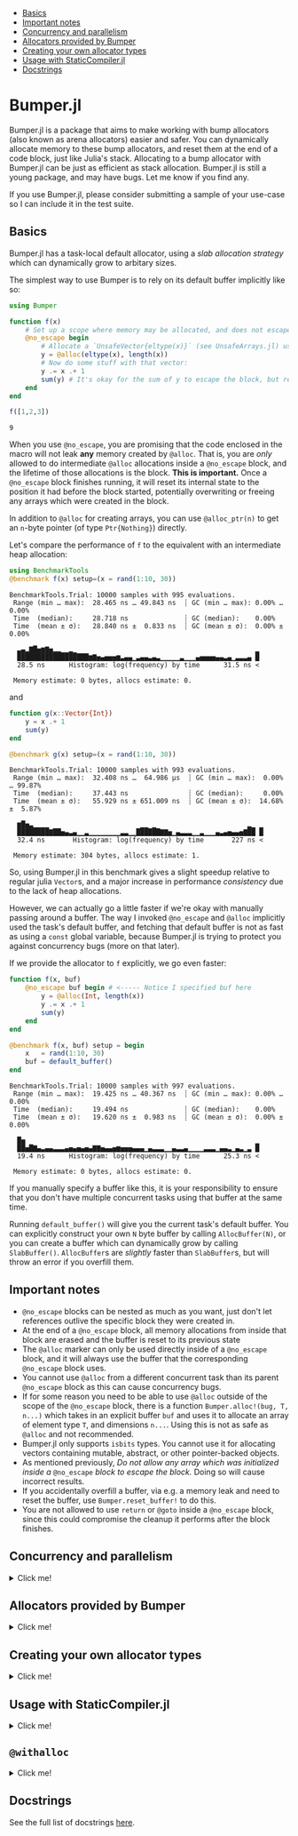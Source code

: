- [Basics](#basics)
- [Important notes](#important-notes)
- [Concurrency and parallelism](#concurrency-and-parallelism)
- [Allocators provided by Bumper](#allocators-provided-by-bumper)
- [Creating your own allocator types](#creating-your-own-allocator-types)
- [Usage with StaticCompiler.jl](#usage-with-staticcompilerjl)
- [Docstrings](Docstrings.md)


# Bumper.jl

Bumper.jl is a package that aims to make working with bump allocators (also known as arena allocators)
easier and safer. You can dynamically allocate memory to these bump allocators, and reset
them at the end of a code block, just like Julia's stack. Allocating to a bump allocator with Bumper.jl
can be just as efficient as stack allocation. Bumper.jl is still a young package, and may have bugs. 
Let me know if you find any.

If you use Bumper.jl, please consider submitting a sample of your use-case so I can include it in the test suite.

## Basics 

Bumper.jl has a task-local default allocator, using a *slab allocation strategy* which can dynamically
grow to arbitary sizes.

The simplest way to use Bumper is to rely on its default buffer implicitly like so:

``` julia
using Bumper

function f(x)
    # Set up a scope where memory may be allocated, and does not escape:
    @no_escape begin
        # Allocate a `UnsafeVector{eltype(x)}` (see UnsafeArrays.jl) using memory from the default buffer.
        y = @alloc(eltype(x), length(x))
        # Now do some stuff with that vector:
        y .= x .+ 1
        sum(y) # It's okay for the sum of y to escape the block, but references to y itself must not do so!
    end
end

f([1,2,3])
```
```
9
```

When you use `@no_escape`, you are promising that the code enclosed in the macro will not leak **any** memory
created by `@alloc`. That is, you are *only* allowed to do intermediate `@alloc` allocations inside a `@no_escape` block,
and the lifetime of those allocations is the block. **This is important.** Once a `@no_escape` block finishes running, it
will reset its internal state to the position it had before the block started, potentially overwriting or freeing any 
arrays which were created in the block.

In addition to `@alloc` for creating arrays, you can use `@alloc_ptr(n)` to get an `n`-byte pointer (of type
`Ptr{Nothing}`) directly.

Let's compare the performance of `f` to the equivalent with an intermediate heap allocation:

``` julia
using BenchmarkTools
@benchmark f(x) setup=(x = rand(1:10, 30))
```

```
BenchmarkTools.Trial: 10000 samples with 995 evaluations.
 Range (min … max):  28.465 ns … 49.843 ns  ┊ GC (min … max): 0.00% … 0.00%
 Time  (median):     28.718 ns              ┊ GC (median):    0.00%
 Time  (mean ± σ):   28.840 ns ±  0.833 ns  ┊ GC (mean ± σ):  0.00% ± 0.00%

  ▃▄▂▇█▅▆▇▅▂▂▁▁▂▁                                             ▂
  ██████████████████▆▇▅▄▅▅▅▆▃▄▄▁▃▄▄▃▄▃▁▁▁▁▁▃▁▁▁▄▅▅▅▅▄▄▃▄▁▃▃▃▄ █
  28.5 ns      Histogram: log(frequency) by time      31.5 ns <

 Memory estimate: 0 bytes, allocs estimate: 0.
```

and

``` julia
function g(x::Vector{Int})
    y = x .+ 1
    sum(y)
end

@benchmark g(x) setup=(x = rand(1:10, 30))
```
```
BenchmarkTools.Trial: 10000 samples with 993 evaluations.
 Range (min … max):  32.408 ns …  64.986 μs  ┊ GC (min … max):  0.00% … 99.87%
 Time  (median):     37.443 ns               ┊ GC (median):     0.00%
 Time  (mean ± σ):   55.929 ns ± 651.009 ns  ┊ GC (mean ± σ):  14.68% ±  5.87%

  ▆█▅▃▁▁▁▁                       ▁▁ ▁                       ▂▁ ▁
  ████████▇██▅▄▃▄▁▁▃▁▁▁▁▁▁▁▁▃▃▁▁██████▇▇▅▁▄▃▃▃▁▁▃▁▁▁▄▃▄▅▄▄▅▇██ █
  32.4 ns       Histogram: log(frequency) by time       227 ns <

 Memory estimate: 304 bytes, allocs estimate: 1.
```

So, using Bumper.jl in this benchmark gives a slight speedup relative to regular julia `Vector`s,
and a major increase in performance *consistency* due to the lack of heap allocations.

However, we can actually go a little faster if we're okay with manually passing around a buffer.
The way I invoked `@no_escape` and `@alloc` implicitly used the task's default buffer, and fetching that
default buffer is not as fast as using a `const` global variable, because Bumper.jl is trying to protect
you against concurrency bugs (more on that later).

If we provide the allocator to `f` explicitly, we go even faster:

``` julia
function f(x, buf)
    @no_escape buf begin # <----- Notice I specified buf here
        y = @alloc(Int, length(x)) 
        y .= x .+ 1
        sum(y)
    end
end

@benchmark f(x, buf) setup = begin
    x   = rand(1:10, 30)
    buf = default_buffer()
end
```
```
BenchmarkTools.Trial: 10000 samples with 997 evaluations.
 Range (min … max):  19.425 ns … 40.367 ns  ┊ GC (min … max): 0.00% … 0.00%
 Time  (median):     19.494 ns              ┊ GC (median):    0.00%
 Time  (mean ± σ):   19.620 ns ±  0.983 ns  ┊ GC (mean ± σ):  0.00% ± 0.00%

  █▅                                                          ▁
  ██▅█▇▄▃▄▄▃▃▃▄▅▄▅▄▅▄▇▇▅▄▄▅▆▅▅▅▄▄▄▁▄▃▃▃▁▁▄▃▃▄▁▁▁▁▃▃▃▁▄▄▃▁▄▃▁▃ █
  19.4 ns      Histogram: log(frequency) by time      25.3 ns <

 Memory estimate: 0 bytes, allocs estimate: 0.
```

If you manually specify a buffer like this, it is your responsibility to ensure that you don't have
multiple concurrent tasks using that buffer at the same time.

Running `default_buffer()` will give you the current task's default buffer. You can explicitly construct
your own `N` byte buffer by calling `AllocBuffer(N)`, or you can create a buffer which can dynamically
grow by calling `SlabBuffer()`. `AllocBuffer`s are *slightly* faster than `SlabBuffer`s, but will throw 
an error if you overfill them.

## Important notes

- `@no_escape` blocks can be nested as much as you want, just don't let references outlive the specific block they were created in.
- At the end of a `@no_escape` block, all memory allocations from inside that block are erased and the buffer is reset to its previous state
- The `@alloc` marker can only be used directly inside of a `@no_escape` block, and it will always use the buffer that the
  corresponding `@no_escape` block uses.
- You cannot use `@alloc` from a different concurrent task than its parent `@no_escape` block as this can cause concurrency bugs. 
- If for some reason you need to be able to use `@alloc` outside of the scope of the `@no_escape` block, there is a
  function  `Bumper.alloc!(bug, T, n...)` which takes in an explicit buffer `buf` and uses it to allocate an array of
  element type `T`, and dimensions `n...`. Using this is not as safe as `@alloc` and not recommended.
- Bumper.jl only supports `isbits` types. You cannot use it for allocating vectors containing mutable, abstract, or
  other pointer-backed objects. 
- As mentioned previously, *Do not allow any array which was initialized inside a* `@no_escape`
  *block to escape the block.* Doing so will cause incorrect results.
- If you accidentally overfill a buffer, via e.g. a memory leak and need to reset the buffer, use
  `Bumper.reset_buffer!` to do this.
- You are not allowed to use `return` or `@goto` inside a `@no_escape` block, since this could compromise the cleanup it performs after the block finishes.


## Concurrency and parallelism

<details><summary>Click me!</summary>
<p>

Every task has its own *independent* default buffer. A task's buffer is only created if it is
used, so this does not slow down the spawning of Julia tasks in general. Here's a demo
showing that the default buffers are different:

``` julia
using Bumper
let b = default_buffer() # The default buffer on the main task
    t = @async default_buffer() # Get the default buffer on an asychronous task
    fetch(t) === b
end
```
```
false
```

Whereas if we don't spawn any tasks, there is no unnecessary buffer creation:

``` julia
let b = default_buffer()
    b2 = default_buffer() 
    b2 === b
end
```
```
true
```

Because of this, we don't have to worry about `@no_escape begin ... @alloc() ... end` blocks on
different threads or tasks interfering with each other, so long as they are only operating on
buffers local to that task or the `default_buffer()`.

</details>
</p>

## Allocators provided by Bumper

<details><summary>Click me!</summary>
<p>

### SlabBuffer

`SlabBuffer` is a slab-based bump allocator which can dynamically grow to hold an arbitrary amount of memory.
Small allocations from a `SlabBuffer` will live within a specific slab of memory, and if that slab fills up, 
a new slab is allocated and future allocations will then happen on that slab. Small allocations are stored 
in slabs of size `SlabSize` bytes (default 1 megabyte), and the list of live slabs are tracked in a field called 
`slabs`. Allocations which are too large to fit into one slab are stored and tracked in a field called
`custom_slabs`.

`SlabBuffer`s are nearly as fast as stack allocation (typically up to within a couple of nanoseconds) for typical
use. One potential performance pitfall is if that `SlabBuffer`'s current position is at the end of a slab, then
the next allocation will be slow because it requires a new slab to be created. This means that if you do something
like

``` julia
buf = SlabBuffer{N}()
@no_escape buf begin
    @alloc(Int8, N÷2 - 1) # Take up just under half the first slab
    @alloc(Int8, N÷2 - 1) # Take up another half of the first slab
    # Now buf should be practically out of room. 
    for i in 1:1000
        @no_escape buf begin
            y = @alloc(Int8, 10) # This will allocate a new slab because there's no room
            f(y)
        end # At the end of this block, we delete the new slab because it's not needed.
    end
end
```

then the inner loop will run slower than normal because at each iteration, a new slab of size `N` bytes must be freshly
allocated. This should be a rare occurance, but is possible to encounter.


Do not manipulate the fields of a SlabBuffer that is in use.

### AllocBuffer

`AllocBuffer{StorageType}` is a very simple bump allocator that could be used to store a fixed amount of memory of type
`StorageType`, so long as `::StoreageType` supports `pointer`, and `sizeof`. If it runs out of memory to allocate, an error
will be thrown. By default, `AllocBuffer` stores a `Vector{UInt8}` of `1` megabyte.

Allocations using `AllocBuffer`s should be just as fast as stack allocation.

Do not manually manipulate the fields of an AllocBuffer that is in use.

</details>
</p>

## Creating your own allocator types

<details><summary>Click me!</summary>
<p>

Bumper.jl's `SlabBuffer` type is very flexible and fast, and so should almost always be preferred, but you
may have specific use-cases where you want to use a different design or make different tradeoffs, but want
to be able to interoperate with Bumper.jl's other features. Hence, Bumper.jl provides an API for you to hook
custom allocator types into it.

When someone writes 

``` julia
@no_escape buf begin
    y = @alloc(T, n, m, o)
    f(y)
end 
```
this turns into the equivalent of

``` julia
begin
    local cp = Bumper.checkpoint_save(buf)
    local result = begin 
        y = Bumper.alloc!(buf, T, n, m, o)
        f(y)
    end
    Bumper.checkpoint_restore!(cp)
    result
end
```
`checkpoint_save` should save the state of `buf`, `alloc!` should create an array using memory from `buf`, and `checkpoint_restor!` needs to reset `buf` to the state it was in when the checkpoint was created.

Hence, in order to use your custom allocator with Bumper.jl, all you need to write is the following methods:
+ `Bumper.alloc_ptr!(::YourAllocator, n::Int)::Ptr{Nothing}` which returns a pointer that can hold up to `n` bytes, and should be created from memory supplied with your allocator type however you see fit.
  + Alternatively, you could implement `Bumper.alloc!(::YourAllocator, ::Type{T}, s::Vararg{Integer})` which should return a multidimensional array whose sizes are determined by `s...`, created from memory supplied by your custom allocator. The default implementation of this method calls `Bumper.alloc_ptr!`.
+ `Bumper.checkpoint_save(::YourAllocator)::YourAllocatorCheckpoint` which saves whatever information your allocator needs to save in order to later on deallocate all objects which were created after `checkpoint_save` was called.
+ `checkpoint_restore!(::YourAllocatorCheckpoint)` which resets the allocator back to the state it was in when the checkpoint was created.


Let's look at a concrete example where we make our own simple copy of `AllocBuffer`:

``` julia
mutable struct MyAllocBuffer
    buf::Vector{UInt8} # The memory chunk we'll use for allocations
    offset::UInt       # A simple offset saying where the current position of the allocator is.
	
    #Default constructor
    MyAllocBuffer(n::Int) = new(Vector{UInt8}(undef, n), UInt(0))
end

struct MyCheckpoint
    buf::MyAllocBuffer # The buffer we want to store
    offset::UInt       # The buffer's offset when the checkpoint was created
end

function Bumper.alloc_ptr!(b::MyAllocBuffer, sz::Int)::Ptr{Cvoid}
    ptr = pointer(b.buf) + b.offset
    b.offset += sz
    b.offset > sizeof(b.buf) && error("alloc: Buffer out of memory.")
    ptr
end

function Bumper.checkpoint_save(buf::MyAllocBuffer)
    MyCheckpoint(buf, buf.offset)
end
function Bumper.checkpoint_restore!(cp::MyCheckpoint)
    cp.buf.offset = cp.offset
    nothing
end
```
that's it!

``` julia
julia> let x = [1, 2, 3], buf = MyAllocBuffer(100)
           @btime f($x, $buf)
       end
  9.918 ns (0 allocations: 0 bytes)
9
```

As a bonus, this isn't required, but if you want to have functionality like `default_buffer`, it can be simply implemented as follows:

``` julia
#Some default size, say 16kb
MyAllocBuffer() = MyAllocBuffer(16_000)

const default_buffer_key = gensym(:my_buffer)
function Bumper.default_buffer(::Type{MyAllocBuffer})
    get!(() -> MyAllocBuffer(), task_local_storage(), default_buffer_key)::MyAllocBuffer
end
```

You may also want to implemet `Bumper.reset_buffer!` for refreshing you allocator to a freshly initialized state.

</details>
</p>

## Usage with StaticCompiler.jl

<details><summary>Click me!</summary>
<p>

Bumper.jl is a dependency of 
[StaticTools.jl](https://github.com/brenhinkeller/StaticTools.jl) (and thus 
[StaticCompiler.jl](https://github.com/tshort/StaticCompiler.jl)), which extends Bumper.jl 
with a new buffer type, `MallocSlabBuffer` which is like `SlabBuffer` but designed to work
without needing Julia's runtime at all. This allows for code like the following

``` julia
using Bumper, StaticTools
function times_table(argc::Int, argv::Ptr{Ptr{UInt8}})
    argc == 3 || return printf(c"Incorrect number of command-line arguments\n")
    rows = argparse(Int64, argv, 2)            # First command-line argument
    cols = argparse(Int64, argv, 3)            # Second command-line argument

    buf = MallocSlabBuffer()
    @no_escape buf begin
        M = @alloc(Int, rows, cols)
        for i=1:rows
            for j=1:cols
                M[i,j] = i*j
            end
        end
        printf(M)
    end
    free(buf)
end

using StaticCompiler
filepath = compile_executable(times_table, (Int64, Ptr{Ptr{UInt8}}), "./")
```
giving
```
shell> ./times_table 12, 7
1   2   3   4   5   6   7
2   4   6   8   10  12  14
3   6   9   12  15  18  21
4   8   12  16  20  24  28
5   10  15  20  25  30  35
6   12  18  24  30  36  42
7   14  21  28  35  42  49
8   16  24  32  40  48  56
9   18  27  36  45  54  63
10  20  30  40  50  60  70
11  22  33  44  55  66  77
12  24  36  48  60  72  84
```



</details>
</p>


## `@withalloc`

<details><summary>Click me!</summary>
<p>

Bumper-allocating an array in a function and passing it back to the caller should generally be avoided. This results in a common pattern: 
```julia
@no_escape begin 
   # determine the type and size a required array
   T, N = determine_array(x1, x2, x3)
   # preallocate some arrays
   A = @alloc(T, N)
   # do a computation on A 
   calculate_something!(A, x1, x2, x3)
end 
```

The `@withalloc` macro replaces the above 3 lines with 
```julia 
@no_escape begin 
   A = @withalloc calculate_something!(x1, x2, x3)
end
```
The only requirement is that a method of `Bumper.whatalloc` is implemented that determines the shape and type of the output `A`.


### `@withalloc` Usage Examples 

```julia
using LinearAlgebra, Bumper

# simple allocating operation
B = randn(5,10)
C = randn(10, 3)
A1 = B * C

# we wrap mul! into a new function to avoid type piracy
mymul!(A, B, C) = mul!(A, B, C)

# tell `Bumper` how to allocate memory for `mymul!`
Bumper.whatalloc(::typeof(mymul!), B, C) = 
          (promote_type(eltype(B), eltype(C)), size(B, 1), size(C, 2))

# the "naive use" of automated pre-allocation could look like this: 
# This is essentially the code that the macro @withalloc generates
@no_escape begin 
   A2_alloc_info = Bumper.whatalloc(mymul!, B, C)
   A2 = @alloc(A2_alloc_info...)
   mymul!(A2, B, C)

   @show A2 ≈ A1
end

# but the same pattern will be repreated over and over so ... 
@no_escape begin 
   A3 = @withalloc mymul!(B, C)
   @show A3 ≈ A1 
end

# ------------------------------------------------------------------------

# Multiple arrays are handled via tuples: 

B = randn(5,10)
C = randn(10, 3)
D = randn(10, 5)
A1 = B * C 
A2 = B * D

mymul2!(A1, A2, B, C, D) = mul!(A1, B, C), mul!(A2, B, D)

function Bumper.whatalloc(::typeof(mymul2!), B, C, D) 
   T1 = promote_type(eltype(B), eltype(C)) 
   T2 = promote_type(eltype(B), eltype(D))
   return ( (T1, size(B, 1), size(C, 2)), 
            (T2, size(B, 1), size(D, 2)) )
end

@no_escape begin 
   A1b, A2b = Bumper.@withalloc mymul2!(B, C, D)
   @show A1 ≈ A1b, A2 ≈ A2b   # true, true 
end
``` 

This approach should become non-allocating, which we can quickly check. 
```julia
using LinearAlgebra, Bumper 

mymul!(A, B, C) = mul!(A, B, C)

Bumper.whatalloc(::typeof(mymul!), B, C) = 
          (promote_type(eltype(B), eltype(C)), size(B, 1), size(C, 2))

nalloc = let B = randn(5,10), C = randn(10, 3)
   @allocated sum( @withalloc mymul!(B, C) )
end          

@show nalloc  # 0 
```


</details>
</p>


## Docstrings
See the full list of docstrings [here](Docstrings.md).
